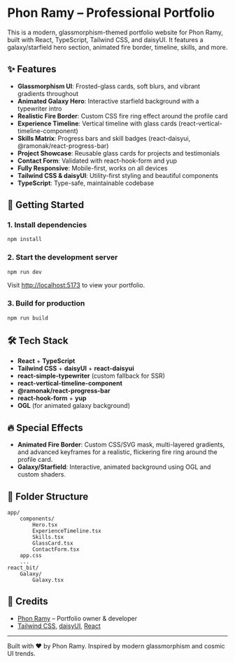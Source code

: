 
# Phon Ramy – Professional Portfolio

This is a modern, glassmorphism-themed portfolio website for Phon Ramy, built with React, TypeScript, Tailwind CSS, and daisyUI. It features a galaxy/starfield hero section, animated fire border, timeline, skills, and more.

## ✨ Features

- **Glassmorphism UI**: Frosted-glass cards, soft blurs, and vibrant gradients throughout
- **Animated Galaxy Hero**: Interactive starfield background with a typewriter intro
- **Realistic Fire Border**: Custom CSS fire ring effect around the profile card
- **Experience Timeline**: Vertical timeline with glass cards (react-vertical-timeline-component)
- **Skills Matrix**: Progress bars and skill badges (react-daisyui, @ramonak/react-progress-bar)
- **Project Showcase**: Reusable glass cards for projects and testimonials
- **Contact Form**: Validated with react-hook-form and yup
- **Fully Responsive**: Mobile-first, works on all devices
- **Tailwind CSS & daisyUI**: Utility-first styling and beautiful components
- **TypeScript**: Type-safe, maintainable codebase

## 🚀 Getting Started

### 1. Install dependencies

```bash
npm install
```

### 2. Start the development server

```bash
npm run dev
```

Visit [http://localhost:5173](http://localhost:5173) to view your portfolio.

### 3. Build for production

```bash
npm run build
```

## 🛠️ Tech Stack

- **React** + **TypeScript**
- **Tailwind CSS** + **daisyUI** + **react-daisyui**
- **react-simple-typewriter** (custom fallback for SSR)
- **react-vertical-timeline-component**
- **@ramonak/react-progress-bar**
- **react-hook-form** + **yup**
- **OGL** (for animated galaxy background)

## 🔥 Special Effects

- **Animated Fire Border**: Custom CSS/SVG mask, multi-layered gradients, and advanced keyframes for a realistic, flickering fire ring around the profile card.
- **Galaxy/Starfield**: Interactive, animated background using OGL and custom shaders.

## 🧩 Folder Structure

```
app/
	components/
		Hero.tsx
		ExperienceTimeline.tsx
		Skills.tsx
		GlassCard.tsx
		ContactForm.tsx
	app.css
	...
react_bit/
	Galaxy/
		Galaxy.tsx
```

## 📝 Credits

- [Phon Ramy](https://github.com/remy2404) – Portfolio owner & developer
- [Tailwind CSS](https://tailwindcss.com/), [daisyUI](https://daisyui.com/), [React](https://react.dev/)

---

Built with ❤️ by Phon Ramy. Inspired by modern glassmorphism and cosmic UI trends.
